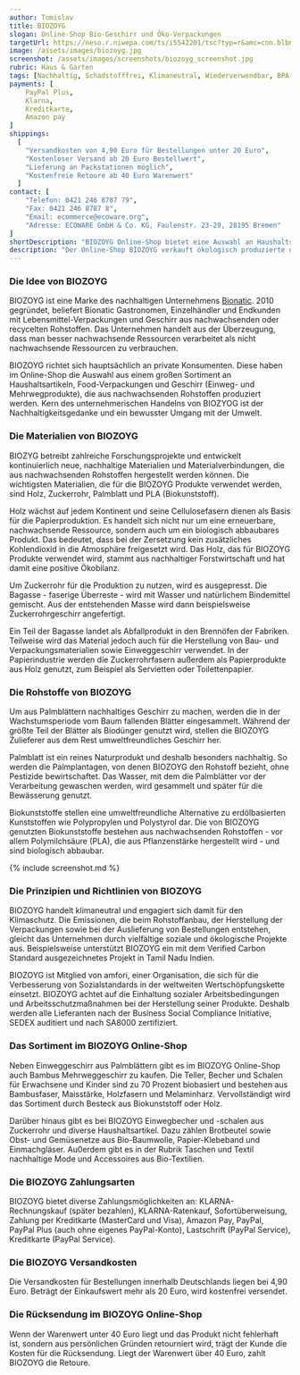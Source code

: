 ```yaml
---
author: Tomislav
title: BIOZOYG
slogan: Online-Shop Bio-Geschirr und Öko-Verpackungen
targetUrl: https://neso.r.niwepa.com/ts/i5542201/tsc?typ=r&amc=con.blbn.490871.505057.CRTTWSyKaKb
image: /assets/images/biozoyg.jpg
screenshot: /assets/images/screenshots/biozoyg_screenshot.jpg
rubric: Haus & Garten
tags: [Nachhaltig, Schadstofffrei, Klimaneutral, Wiederverwendbar, BPA-Frei]
payments: [
    PayPal Plus,
    Klarna,
    Kreditkarte,
    Amazon pay
]
shippings:
  [
    "Versandkosten von 4,90 Euro für Bestellungen unter 20 Euro",
    "Kostenloser Versand ab 20 Euro Bestellwert",
    "Lieferung an Packstationen möglich",
    "Kostenfreie Retoure ab 40 Euro Warenwert"
  ]
contact: [
    "Telefon: 0421 246 8787 79", 
    "Fax: 0421 246 8787 8",
    "Email: ecommerce@ecoware.org",
    "Adresse: ECOWARE GmbH & Co. KG, Faulenstr. 23-29, 28195 Bremen"
]
shortDescription: "BIOZOYG Online-Shop bietet eine Auswahl an Haushaltsartikeln, Food-Verpackungen und Geschirr (Einweg- und Mehrwegprodukte) aus nachwachsenden Rohstoffen."
description: "Der Online-Shop BIOZOYG verkauft ökologisch produzierte und BIO-zertifizierte Artikel für den Privathaushalt, insbesondere Einweg- und Mehrweggeschirr aus Palmblättern und Zuckerrohr."
---
```


### Die Idee von BIOZOYG

BIOZOYG ist eine Marke des nachhaltigen Unternehmens [Bionatic](https://www.biozoyg.shop/ueber-biozoyg/). 2010 gegründet, beliefert Bionatic Gastronomen, Einzelhändler und Endkunden mit Lebensmittel-Verpackungen und Geschirr aus nachwachsenden oder recycelten Rohstoffen. Das Unternehmen handelt aus der Überzeugung, dass man besser nachwachsende Ressourcen verarbeitet als nicht nachwachsende Ressourcen zu verbrauchen.

BIOZOYG richtet sich hauptsächlich an private Konsumenten. Diese haben im Online-Shop die Auswahl aus einem großen Sortiment an Haushaltsartikeln, Food-Verpackungen und Geschirr (Einweg- und Mehrwegprodukte), die aus nachwachsenden Rohstoffen produziert werden. Kern des unternehmerischen Handelns von BIOZYOG ist der Nachhaltigkeitsgedanke und ein bewusster Umgang mit der Umwelt.

### Die Materialien von BIOZOYG 

BIOZYG betreibt zahlreiche Forschungsprojekte und entwickelt kontinuierlich neue, nachhaltige Materialien und Materialverbindungen, die aus nachwachsenden Rohstoffen hergestellt werden können. Die wichtigsten Materialien, die für die BIOZOYG Produkte verwendet werden, sind Holz, Zuckerrohr, Palmblatt und PLA (Biokunststoff).

Holz wächst auf jedem Kontinent und seine Cellulosefasern dienen als Basis für die Papierproduktion. Es handelt sich nicht nur um eine erneuerbare, nachwachsende Ressource, sondern auch um ein biologisch abbaubares Produkt. Das bedeutet, dass bei der Zersetzung kein zusätzliches Kohlendioxid in die Atmosphäre freigesetzt wird. Das Holz, das für BIOZOYG Produkte verwendet wird, stammt aus nachhaltiger Forstwirtschaft und hat damit eine positive Ökobilanz.

Um Zuckerrohr für die Produktion zu nutzen, wird es ausgepresst. Die Bagasse - faserige Überreste - wird mit Wasser und natürlichem Bindemittel gemischt. Aus der entstehenden Masse wird dann beispielsweise Zuckerrohrgeschirr angefertigt.

Ein Teil der Bagasse landet als Abfallprodukt in den Brennöfen der Fabriken. Teilweise wird das Material jedoch auch für die Herstellung von Bau- und Verpackungsmaterialien sowie Einweggeschirr verwendet. In der Papierindustrie werden die Zuckerrohrfasern außerdem als Papierprodukte aus Holz genutzt, zum Beispiel als Servietten oder Toilettenpapier.

### Die Rohstoffe von BIOZOYG

Um aus Palmblättern nachhaltiges Geschirr zu machen, werden die in der Wachstumsperiode vom Baum fallenden Blätter eingesammelt. Während der größte Teil der Blätter als Biodünger genutzt wird, stellen die BIOZOYG Zulieferer aus dem Rest umweltfreundliches Geschirr her.

Palmblatt ist ein reines Naturprodukt und deshalb besonders nachhaltig. So werden die Palmplantagen, von denen BIOZOYG den Rohstoff bezieht, ohne Pestizide bewirtschaftet. Das Wasser, mit dem die Palmblätter vor der Verarbeitung gewaschen werden, wird gesammelt und später für die Bewässerung genutzt. 

Biokunststoffe stellen eine umweltfreundliche Alternative zu erdölbasierten Kunststoffen wie Polypropylen und Polystyrol dar. Die von BIOZOYG genutzten Biokunststoffe bestehen aus nachwachsenden Rohstoffen - vor allem Polymilchsäure (PLA), die aus Pflanzenstärke hergestellt wird - und sind biologisch abbaubar.

{% include screenshot.md %}

### Die Prinzipien und Richtlinien von BIOZOYG 

BIOZOYG handelt klimaneutral und engagiert sich damit für den Klimaschutz. Die Emissionen, die beim Rohstoffanbau, der Herstellung der Verpackungen sowie bei der Auslieferung von Bestellungen entstehen, gleicht das Unternehmen durch vielfältige soziale und ökologische Projekte aus. Beispielsweise unterstützt BIOZOYG ein mit dem Verified Carbon Standard ausgezeichnetes Projekt in Tamil Nadu Indien.

BIOZOYG ist Mitglied von amfori, einer Organisation, die sich für die Verbesserung von Sozialstandards in der weltweiten Wertschöpfungskette einsetzt. BIOZOYG achtet auf die Einhaltung sozialer Arbeitsbedingungen und Arbeitsschutzmaßnahmen bei der Herstellung seiner Produkte. Deshalb werden alle Lieferanten nach der Business Social Compliance Initiative, SEDEX auditiert und nach SA8000 zertifiziert. 

### Das Sortiment im BIOZOYG Online-Shop

Neben Einweggeschirr aus Palmblättern gibt es im BIOZOYG Online-Shop auch Bambus Mehrweggeschirr zu kaufen. Die Teller, Becher und Schalen für Erwachsene und Kinder sind zu 70 Prozent biobasiert und bestehen aus Bambusfaser, Maisstärke, Holzfasern und Melaminharz. Vervollständigt wird das Sortiment durch Besteck aus Biokunststoff oder Holz.

Darüber hinaus gibt es bei BIOZOYG Einwegbecher und -schalen aus Zuckerrohr und diverse Haushaltsartikel. Dazu zählen Brotbeutel sowie Obst- und Gemüsenetze aus Bio-Baumwolle, Papier-Klebeband und Einmachgläser. Au0erdem gibt es in der Rubrik Taschen und Textil nachhaltige Mode und Accessoires aus Bio-Textilien.

### Die BIOZOYG Zahlungsarten

BIOZOYG bietet diverse Zahlungsmöglichkeiten an: KLARNA-Rechnungskauf (später bezahlen), KLARNA-Ratenkauf, Sofortüberweisung, Zahlung per Kreditkarte (MasterCard und Visa), Amazon Pay, PayPal, PayPal Plus (auch ohne eigenes PayPal-Konto), Lastschrift (PayPal Service), Kreditkarte (PayPal Service).

### Die BIOZOYG Versandkosten

Die Versandkosten für Bestellungen innerhalb Deutschlands liegen bei 4,90 Euro. Beträgt der Einkaufswert mehr als 20 Euro, wird kostenfrei versendet.

### Die Rücksendung im BIOZOYG Online-Shop

Wenn der Warenwert unter 40 Euro liegt und das Produkt nicht fehlerhaft ist, sondern aus persönlichen Gründen retourniert wird, trägt der Kunde die Kosten für die Rücksendung. Liegt der Warenwert über 40 Euro, zahlt BIOZOYG die Retoure.